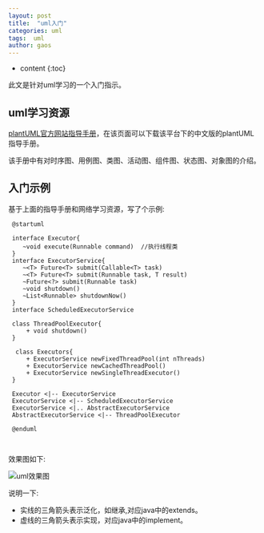 ```yaml
---
layout: post
title:  "uml入门"
categories: uml
tags:  uml
author: gaos
---
```


* content
{:toc}

此文是针对uml学习的一个入门指示。




## uml学习资源
[plantUML官方网站指导手册](http://plantuml.com/download)，在该页面可以下载该平台下的中文版的plantUML指导手册。

该手册中有对时序图、用例图、类图、活动图、组件图、状态图、对象图的介绍。

## 入门示例
基于上面的指导手册和网络学习资源，写了个示例:
```
 @startuml  
 
 interface Executor{
 	~void execute(Runnable command)  //执行线程类
 }
 interface ExecutorService{
 	~<T> Future<T> submit(Callable<T> task)
 	~<T> Future<T> submit(Runnable task, T result)
 	~Future<?> submit(Runnable task)
 	~void shutdown()
 	~List<Runnable> shutdownNow()
 }
 interface ScheduledExecutorService
 
 class ThreadPoolExecutor{
	 + void shutdown()
 }
 
  class Executors{
	 + ExecutorService newFixedThreadPool(int nThreads)
	 + ExecutorService newCachedThreadPool()
	 + ExecutorService newSingleThreadExecutor()
 }
 
 Executor <|-- ExecutorService 
 ExecutorService <|-- ScheduledExecutorService
 ExecutorService <|.. AbstractExecutorService
 AbstractExecutorService <|-- ThreadPoolExecutor

 @enduml
 
 
```
效果图如下:

![uml效果图](http://images2015.cnblogs.com/blog/822071/201707/822071-20170702190444774-1277063148.png)

说明一下:

- 实线的三角箭头表示泛化，如继承,对应java中的extends。
- 虚线的三角箭头表示实现，对应java中的implement。